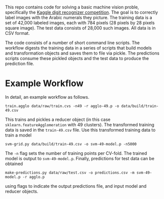 This repo contains code for solving a basic machine vision proble, specifically the [Kaggle digit recognizer competition](https://www.kaggle.com/c/digit-recognizer). The goal is to correctly label images with the Arabic numerals they picture. The training data is a set of 42,000 labeled images, each with 784 pixels (28 pixels by 28 pixels square image). The test data consists of 28,000 such images. All data is in CSV format.

The code consists of a number of short command line scripts. The workflow digests the training data in a series of scripts that build models and transformation objects and saves them to file via pickle. The predictions scripts consume these pickled objects and the test data to produce the prediction file.

Example Workflow
================
In detail, an example workflow as follows.

`train.agglo data/raw/train.cvs -n49 -r agglo-49.p -o data/build/train-49.csv`

This trains and pickles a reducer object (in this case `sklearn.featureAgglomeration` with 49 clusters). The transformed training data is saved in the `train-49.csv` file. Use this transformed training data to train a model

`svm-grid.py data/build/train-49.csv -o svm-49-model.p -n5000`

The `-n` flag sets the number of training points per CV-fold. The trained model is output to `svm-49-model.p`. Finally, predictions for test data can be obtained

`make-predictions.py data/raw/test.csv -o predictions.csv -m svm-49-model.p -r agglo.p`

using flags to indicate the output predictions file, and input model and reducer objects.
